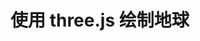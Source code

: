 # 使用 three.js 绘制地球

[annotation]: <id> (b575f629-a6bb-4631-9f75-5646823ce9e8)
[annotation]: <status> (public)
[annotation]: <create_time> (2020-06-07 01:04:56)
[annotation]: <category> (计算机技术)
[annotation]: <tags> (Javascript)
[annotation]: <comments> (false)
[annotation]: <url> (http://blog.ccyg.studio/article/b575f629-a6bb-4631-9f75-5646823ce9e8)

<script src="https://cdn.jsdelivr.net/npm/jquery@3.4.0/dist/jquery.min.js"></script>
<script src="https://cdn.jsdelivr.net/npm/three@0.117.1/build/three.min.js"></script>

<div class="ui segment" id="scene"></div>
<script type="module" src="./three/globe/globe.js"></script>
